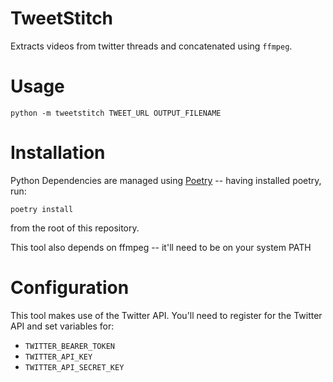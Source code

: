 TweetStitch
===========

Extracts videos from twitter threads and concatenated using `ffmpeg`. 

# Usage

```
python -m tweetstitch TWEET_URL OUTPUT_FILENAME
```

# Installation 
Python Dependencies are managed using [Poetry](https://python-poetry.org)  -- having installed poetry, run:

```
poetry install
```

from the root of this repository.

This tool also depends on ffmpeg -- it'll need to be on your system PATH

# Configuration
This tool makes use of the Twitter API. You'll need to register for the Twitter API and set variables for:

* `TWITTER_BEARER_TOKEN`
* `TWITTER_API_KEY`
* `TWITTER_API_SECRET_KEY`
